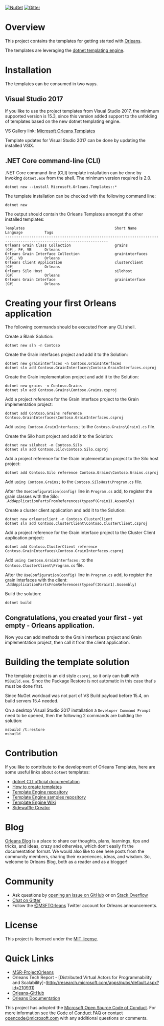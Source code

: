 [![NuGet](https://img.shields.io/nuget/v/Microsoft.Orleans.Templates.svg?style=flat)](http://www.nuget.org/profiles/Orleans)
[![Gitter](https://badges.gitter.im/Join%20Chat.svg)](https://gitter.im/dotnet/orleans?utm_source=badge&utm_medium=badge&utm_campaign=pr-badge)

# Overview

This project contains the templates for getting started with [Orleans](https://github.com/dotnet/orleans).

The templates are leveraging the [dotnet templating engine](https://github.com/dotnet/templating).

# Installation

The templates can be consumed in two ways.

## Visual Studio 2017

If you like to use the project templates from Visual Studio 2017, the minimum supported version is 15.3, since this version added support to the unfolding of templates based on the new dotnet templating engine.

VS Gallery link: [Microsoft Orleans Templates](https://visualstudiogallery.msdn.microsoft.com/)

Template updates for Visual Studio 2017 can be done by updating the installed VSIX.

## .NET Core command-line (CLI)

.NET Core command-line (CLI) template installation can be done by invoking ```dotnet.exe``` from the shell. The minimum version required is 2.0.

```
dotnet new --install Microsoft.Orleans.Templates::*
```

The template installation can be checked with the following command line:

```
dotnet new
```

The output should contain the Orleans Templates amongst the other installed templates:

```
Templates                                         Short Name           Language          Tags
---------------------------------------------------------------------------------------------------------------------
Orleans Grain Class Collection                    grains               [C#], F#, VB      Orleans
Orleans Grain Interface Collection                graininterfaces      [C#], VB          Orleans
Orleans Client Application                        clusterclient        [C#]              Orleans
Orleans Silo Host                                 silohost             [C#]              Orleans
Orleans Grain Interface                           graininterface       [C#]              Orleans
```

# Creating your first Orleans application

The following commands should be executed from any CLI shell.

Create a Blank Solution:
```
dotnet new sln -n Contoso
```

Create the Grain interfaces project and add it to the Solution:
```
dotnet new graininterfaces -n Contoso.GrainInterfaces
dotnet sln add Contoso.GrainInterfaces\Contoso.GrainInterfaces.csproj
```
Create the Grain implementation project and add it to the Solution:
```
dotnet new grains -n Contoso.Grains
dotnet sln add Contoso.Grains\Contoso.Grains.csproj
```

Add a project reference for the Grain interface project to the Grain implementation project:
```
dotnet add Contoso.Grains reference Contoso.GrainInterfaces\Contoso.GrainInterfaces.csproj
```

Add ```using Contoso.GrainInterfaces;``` to the ```Contoso.Grains\Grain1.cs``` file.

Create the Silo host project and add it to the Solution:
```
dotnet new silohost -n Contoso.Silo
dotnet sln add Contoso.Silo\Contoso.Silo.csproj
```

Add a project reference for the Grain implementation project to the Silo host project:
```
dotnet add Contoso.Silo reference Contoso.Grains\Contoso.Grains.csproj
```

Add ```using Contoso.Grains;``` to the ```Contoso.SiloHost\Program.cs``` file.

After the ```UseConfiguration(config)``` line in ```Program.cs``` add, to register the grain classes with the Silo:
```.AddApplicationPartsFromReferences(typeof(Grain1).Assembly)```

Create a cluster client application and add it to the Solution:

```
dotnet new orleansclient -n Contoso.ClusterClient
dotnet sln add Contoso.ClusterClient\Contoso.ClusterClient.csproj
```

Add a project reference for the Grain interface project to the Cluster Client application project:
```
dotnet add Contoso.ClusterClient reference Contoso.GrainInterfaces\Contoso.GrainInterfaces.csproj
```

Add ```using Contoso.GrainInterfaces;``` to the ```Contoso.ClusterClient\Program.cs``` file.

After the ```UseConfiguration(config)``` line in ```Program.cs``` add, to register the grain interfaces with the client:
```.AddApplicationPartsFromReferences(typeof(IGrain1).Assembly)```

Build the solution:
```
dotnet build
```

## Congratulations, you created your first - yet empty - Orleans application.

Now you can add methods to the Grain interfaces project and Grain implementation project, then call it from the client application.

# Building the template solution

The template project is an old style ```csproj```, so it only can built with ```MSBuild.exe```. Since the Package Restore is not automatic in this case that's must be done first.

Since NuGet workload was not part of VS Build payload before 15.4, on build servers 15.4 needed.

On a desktop Visual Studio 2017 installation a ```Developer Command Prompt``` need to be opened, then the following 2 commands are building the solution:
```
msbuild /t:restore
msbuild
```

# Contribution

If you like to contribute to the development of Orleans Templates, here are some useful links about ```dotnet``` templates:

- [dotnet CLI official documentation](https://docs.microsoft.com/en-us/dotnet/core/tools/dotnet-new?tabs=netcore2x)
- [How to create templates](https://aka.ms/dotnetnew-create-templates)
- [Template Engine repository](https://github.com/dotnet/templating)
- [Template Engine samples repository](https://github.com/dotnet/dotnet-template-samples)
- [Template Engine Wiki](https://github.com/dotnet/templating/wiki)
- [Sidewaffle Creator](https://marketplace.visualstudio.com/items?itemName=Sayed-Ibrahim-Hashimi.SidewaffleCreator2017)

# Blog
[Orleans Blog](https://blogs.msdn.microsoft.com/orleans) is a place to share our thoughts, plans, learnings, tips and tricks, and ideas, crazy and otherwise, which don’t easily fit the documentation format. We would also like to see here posts from the community members, sharing their experiences, ideas, and wisdom.
So, welcome to Orleans Blog, both as a reader and as a blogger!

# Community

- Ask questions by [opening an issue on GitHub](https://github.com/dotnet/orleans-templating/issues) or on [Stack Overflow](https://stackoverflow.com/questions/ask?tags=orleans-templating)
- [Chat on Gitter](https://gitter.im/dotnet/orleans)
- Follow the [@MSFTOrleans](https://twitter.com/MSFTOrleans) Twitter account for Orleans announcements.

# License

This project is licensed under the [MIT license](https://github.com/dotnet/orleans-templating/blob/master/LICENSE).

# Quick Links

- [MSR-ProjectOrleans](http://research.microsoft.com/projects/orleans)
- Orleans Tech Report - [Distributed Virtual Actors for Programmability and Scalability]-(http://research.microsoft.com/apps/pubs/default.aspx?id=210931)
- [Orleans-GitHub](https://github.com/dotnet/orleans)
- [Orleans Documentation](http://dotnet.github.io/orleans)

This project has adopted the [Microsoft Open Source Code of Conduct](https://opensource.microsoft.com/codeofconduct/). For more information see the [Code of Conduct FAQ](https://opensource.microsoft.com/codeofconduct/faq/) or contact [opencode@microsoft.com](mailto:opencode@microsoft.com) with any additional questions or comments.
